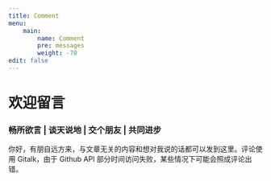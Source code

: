 ```yaml
---
title: Comment
menu: 
    main:
        name: Comment
        pre: messages
        weight: -70
edit: false
---
```

# 欢迎留言

### 畅所欲言 | 谈天说地 | 交个朋友 | 共同进步

你好，有朋自远方来，与文章无关的内容和想对我说的话都可以发到这里。评论使用 Gitalk，由于 Github API 部分时间访问失败，某些情况下可能会照成评论出错。
